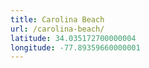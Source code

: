 ```yaml
---
title: Carolina Beach
url: /carolina-beach/
latitude: 34.035172700000004
longitude: -77.89359660000001
---
```

